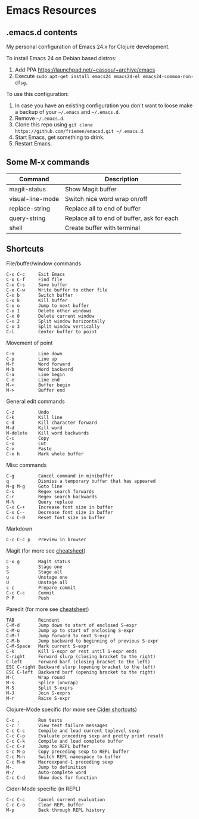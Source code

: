 # Emacs Resources

## .emacs.d contents

My personal configuration of Emacs 24.x for Clojure development.

To install Emacs 24 on Debian based distros:
 1. Add PPA https://launchpad.net/~cassou/+archive/emacs
 1. Execute `sudo apt-get install emacs24 emacs24-el emacs24-common-non-dfsg`.

To use this configuration:
 1. In case you have an existing configuration you don't want to loose make a backup of your `~/.emacs` and `~/.emacs.d`.
 1. Remove `~/.emacs.d`. 
 1. Clone this repo using `git clone https://github.com/friemen/emacsd.git ~/.emacs.d`.
 1. Start Emacs, get something to drink.
 1. Restart Emacs.


## Some M-x commands

Command | Description
--- | ---
magit-status | Show Magit buffer
visual-line-mode | Switch nice word wrap on/off
replace-string | Replace all to end of buffer
query-string | Replace all to end of buffer, ask for each
shell | Create buffer with terminal


## Shortcuts


File/buffer/window commands
```
C-x C-c     Exit Emacs
C-x C-f     Find file
C-x C-s     Save buffer
C-x C-w     Write buffer to other file
C-x b       Switch buffer
C-x k       Kill buffer
C-x o       Jump to next buffer
C-x 1       Delete other windows
C-x 0       Delete current window
C-x 2       Split window horizontally
C-x 3       Split window vertically
C-l         Center buffer to point
```

Movement of point
```
C-n         Line down
C-p         Line up
M-f         Word forward
M-b         Word backward
C-a         Line begin
C-e         Line end
M-<         Buffer begin
M->         Buffer end
```

General edit commands
```
C-z         Undo
C-k         Kill line
C-d         Kill character forward
M-d         Kill word
M-delete    Kill word backwards
C-c         Copy
C-x         Cut
C-v         Paste
C-x h       Mark whole buffer
```

Misc commands
```
C-g         Cancel command in minibuffer
q           Dismiss a temporary buffer that has appeared
M-g M-g     Goto line
C-s         Regex search forwards
C-r         Regex search backwards
M-%         Query replace
C-x C-+     Increase font size in buffer
C-x C--     Decrease font size in buffer
C-x C-0     Reset font size in buffer
```

Markdown 
```
C-c C-c p   Preview in browser
```

Magit (for more see [cheatsheet](http://daemianmack.com/magit-cheatsheet.html))
```
C-x g       Magit status
s           Stage one
S           Stage all
u           Unstage one
U           Unstage all
c c         Prepare commit
C-c C-c     Commit
P P         Push
```

Paredit (for more see [cheatsheet](https://github.com/joelittlejohn/paredit-cheatsheet))
```
TAB         Reindent
C-M-d       Jump down to start of enclosed S-expr 
C-M-u       Jump up to start of enclosing S-expr
C-M-f       Jump forward to next S-expr
C-M-b       Jump backward to beginning of previous S-expr
C-M-Space   Mark current S-expr 
C-k         Kill S-expr or rest until S-expr ends
C-right     Forward slurp (closing bracket to the right)
C-left      Forward barf (closing bracket to the left)
ESC C-right Backward slurp (opening bracket to the left)
ESC C-left  Backward barf (opening bracket to the right)
M-(         Wrap round
M-s         Splice (unwrap)
M-S         Split S-exprs
M-J         Join S-exprs
M-r         Raise S-expr
```

Clojure-Mode specific (for more see [Cider shortcuts](https://github.com/clojure-emacs/cider#keyboard-shortcuts))
```
C-c ,       Run tests
C-c '       View test failure messages
C-c C-c     Compile and load current toplevel sexp
C-c C-p     Evaluate preceding sexp and pretty print result
C-c C-k     Compile and load complete buffer
C-c C-z     Jump to REPL buffer
C-c M-p     Copy preceding sexp to REPL buffer
C-c M-n     Switch REPL namespace to buffer
C-c M-m     Macroexpand-1 preceding sexp
M-.         Jump to definition
M-/         Auto-complete word
C-c C-d     Show docs for function
```

Cider-Mode specific (in REPL)
```
C-c C-c     Cancel current evaluation
C-c C-o     Clear REPL buffer
M-p         Back through REPL history
```
